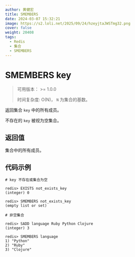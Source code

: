 ```yaml
---
author: 黄健宏
title: SMEMBERS
date: 2024-03-07 15:32:21
image: https://s2.loli.net/2025/09/24/hzeyjtaJWSTmg32.png
cover: false
weight: 20408
tags:
  - Redis
  - 集合
  - SMEMBERS
---
```


# SMEMBERS key

> 可用版本： >= 1.0.0
> 
> 时间复杂度: O(N)， `N` 为集合的基数。

返回集合 `key` 中的所有成员。

不存在的 `key` 被视为空集合。

## 返回值

集合中的所有成员。

## 代码示例

```shell
# key 不存在或集合为空

redis> EXISTS not_exists_key
(integer) 0

redis> SMEMBERS not_exists_key
(empty list or set)

# 非空集合

redis> SADD language Ruby Python Clojure
(integer) 3

redis> SMEMBERS language
1) "Python"
2) "Ruby"
3) "Clojure"
```